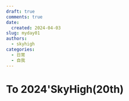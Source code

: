 ```yaml
---
draft: true
comments: true
date:
  created: 2024-04-03
slug: myday01
authors:
  - skyhigh
categories:
  - 日常
  - 自我
---
```


# **To 2024'SkyHigh(20th)**

<!-- uptoc -->
